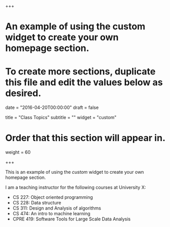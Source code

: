+++
# An example of using the custom widget to create your own homepage section.
# To create more sections, duplicate this file and edit the values below as desired.

date = "2016-04-20T00:00:00"
draft = false

title = "Class Topics"
subtitle = ""
widget = "custom"

# Order that this section will appear in.
weight = 60

+++

This is an example of using the *custom* widget to create your own homepage section.

I am a teaching instructor for the following courses at University X:

- CS 227: Object oriented programming
- CS 228: Data structure
- CS 311: Design and Analysis of algorithms
- CS 474: An intro to machine learning
- CPRE 419: Software Tools for Large Scale Data Analysis 
